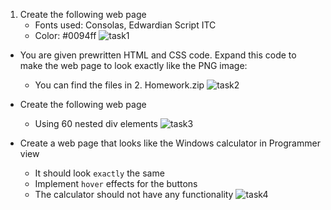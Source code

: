 1. Create the following web page
	- Fonts used: Consolas, Edwardian Script ITC
	- Color: #0094ff
	![task1]()
	
* You are given prewritten HTML and CSS code. Expand this code to make the web page to look exactly like the PNG image:
	- You can find the files in 2. Homework.zip
	![task2]()

* Create the following web page
	- Using 60 nested div elements
	![task3]()
	
* Create a web page that looks like the Windows calculator in Programmer view
	- It should look `exactly` the same
	- Implement `hover` effects for the buttons
	- The calculator should not have any functionality
	![task4]()




